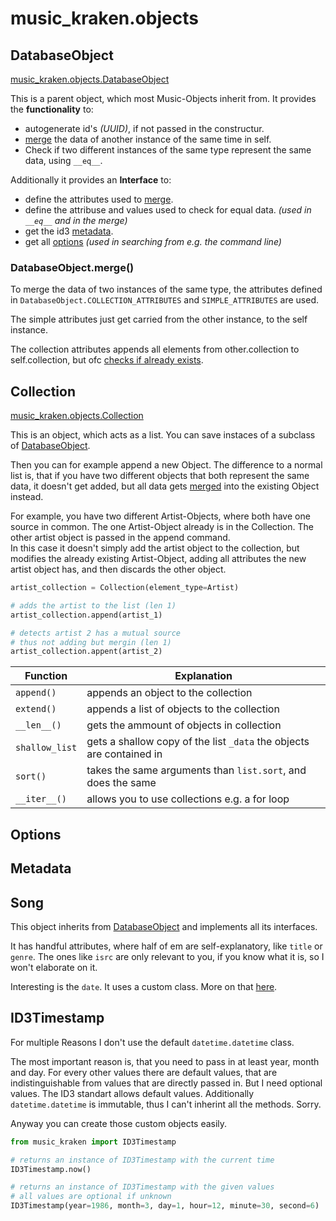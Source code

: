 # music_kraken.objects

## DatabaseObject

[music_kraken.objects.DatabaseObject](../src/music_kraken/objects/parents.py)

This is a parent object, which most Music-Objects inherit from. It provides the **functionality** to:

- autogenerate id's *(UUID)*, if not passed in the constructur.
- [merge](#databaseobjectmerge) the data of another instance of the same time in self.
- Check if two different instances of the same type represent the same data, using `__eq__`.

Additionally it provides an **Interface** to:

- define the attributes used to [merge](#databaseobjectmerge).
- define the attribuse and values used to check for equal data. *(used in `__eq__` and in the merge)*
- get the id3 [metadata](#metadata).
- get all [options](#options) *(used in searching from e.g. the command line)*

### DatabaseObject.merge()

To  merge the data of two instances of the same type, the attributes defined in `DatabaseObject.COLLECTION_ATTRIBUTES` and `SIMPLE_ATTRIBUTES` are used.

The simple attributes just get carried from the other instance, to the self instance.

The collection attributes appends all elements from other.collection to self.collection, but ofc [checks if already exists](#collection).

## Collection

[music_kraken.objects.Collection](../src/music_kraken/objects/collection.py)

This is an object, which acts as a list. You can save instaces of a subclass of [DatabaseObject](#databaseobject).

Then you can for example append a new Object. The difference to a normal list is, that if you have two different objects that both represent the same data, it doesn't get added, but all data gets [merged](#databaseobjectmerge) into the existing Object instead.

For example, you have two different Artist-Objects, where both have one source in common. The one Artist-Object already is in the Collection. The other artist object is passed in the append command.  
In this case it doesn't simply add the artist object to the collection, but modifies the already existing Artist-Object, adding all attributes the new artist object has, and then discards the other object.

```python
artist_collection = Collection(element_type=Artist)

# adds the artist to the list (len 1)
artist_collection.append(artist_1)

# detects artist 2 has a mutual source
# thus not adding but mergin (len 1)
artist_collection.appent(artist_2)
```

Function | Explanation
---|---
`append()` | appends an object to the collection
`extend()` | appends a list of objects to the collection
`__len__()` | gets the ammount of objects in collection
`shallow_list` | gets a shallow copy of the list `_data` the objects are contained in
`sort()` | takes the same arguments than `list.sort`, and does the same
`__iter__()` | allows you to use collections e.g. a for loop

## Options

## Metadata

## Song

This object inherits from [DatabaseObject](#databaseobject) and implements all its interfaces.

It has handful attributes, where half of em are self-explanatory, like `title` or `genre`. The ones like `isrc` are only relevant to you, if you know what it is, so I won't elaborate on it.

Interesting is the `date`. It uses a custom class. More on that [here](#music_krakenid3timestamp).

## ID3Timestamp

For multiple Reasons I don't use the default `datetime.datetime` class.

The most important reason is, that you need to pass in at least year, month and day. For every other values there are default values, that are indistinguishable from values that are directly passed in. But I need optional values. The ID3 standart allows default values. Additionally `datetime.datetime` is immutable, thus I can't inherint all the methods. Sorry.

Anyway you can create those custom objects easily.

```python
from music_kraken import ID3Timestamp

# returns an instance of ID3Timestamp with the current time
ID3Timestamp.now()

# returns an instance of ID3Timestamp with the given values
# all values are optional if unknown
ID3Timestamp(year=1986, month=3, day=1, hour=12, minute=30, second=6)
```
